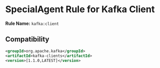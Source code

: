 # SpecialAgent Rule for Kafka Client

**Rule Name:** `kafka:client`

## Compatibility

```xml
<groupId>org.apache.kafka</groupId>
<artifactId>kafka-clients</artifactId>
<version>[1.1.0,LATEST]</version>
```
